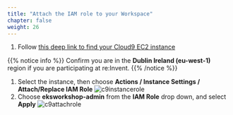 ```yaml
---
title: "Attach the IAM role to your Workspace"
chapter: false
weight: 26
---
```


1. Follow [this deep link to find your Cloud9 EC2 instance](https://console.aws.amazon.com/ec2/v2/home?#Instances:tag:Name=aws-cloud9-eksworkshop*;sort=desc:launchTime)

{{% notice info %}}
Confirm you are in the **Dublin Ireland (eu-west-1)** region if you are participating at re:Invent.
{{% /notice %}}

1. Select the instance, then choose **Actions / Instance Settings / Attach/Replace IAM Role**
![c9instancerole](/images/c9instancerole.png)
1. Choose **eksworkshop-admin** from the **IAM Role** drop down, and select **Apply**
![c9attachrole](/images/c9attachrole.png)

